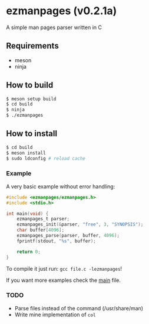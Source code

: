 # ezmanpages (v0.2.1a)
A simple man pages parser written in C

## Requirements
- meson
- ninja

## How to build
``` bash
$ meson setup build
$ cd build
$ ninja
$ ./ezmanpages
```

## How to install
```bash
$ cd build
$ meson install
$ sudo ldconfig # reload cache
```

### Example
A very basic example without error handling:
```c
#include <ezmanpages/ezmanpages.h>
#include <stdio.h>

int main(void) {
    ezmanpages_t parser;
    ezmanpages_init(&parser, "free", 3, "SYNOPSIS");
    char buffer[4096];
    ezmanpages_parse(parser, buffer, 4096);
    fprintf(stdout, "%s", buffer);

    return 0;
}
```
To compile it just run: `gcc file.c -lezmanpages`!

If you want more examples check the [main](./src/main.c) file.

### TODO
- Parse files instead of the command (/usr/share/man)
- Write mine implementation of `col`
